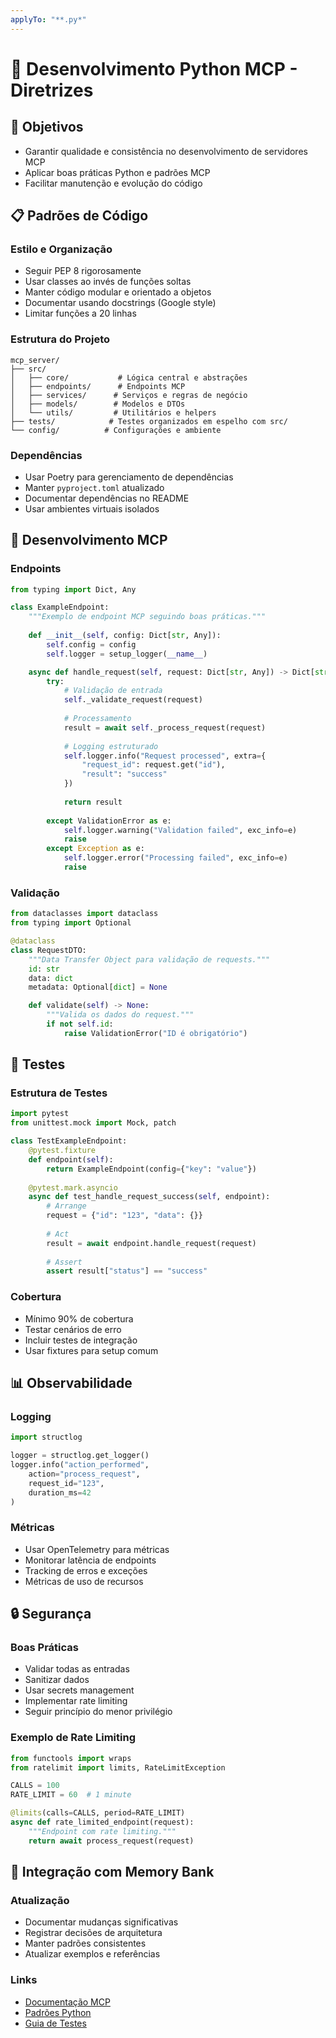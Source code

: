 ```yaml
---
applyTo: "**.py*"
---
```

# 🐍 Desenvolvimento Python MCP - Diretrizes

## 🎯 Objetivos
- Garantir qualidade e consistência no desenvolvimento de servidores MCP
- Aplicar boas práticas Python e padrões MCP
- Facilitar manutenção e evolução do código

## 📋 Padrões de Código

### Estilo e Organização
- Seguir PEP 8 rigorosamente
- Usar classes ao invés de funções soltas
- Manter código modular e orientado a objetos
- Documentar usando docstrings (Google style)
- Limitar funções a 20 linhas

### Estrutura do Projeto
```
mcp_server/
├── src/
│   ├── core/           # Lógica central e abstrações
│   ├── endpoints/      # Endpoints MCP
│   ├── services/      # Serviços e regras de negócio
│   ├── models/        # Modelos e DTOs
│   └── utils/         # Utilitários e helpers
├── tests/            # Testes organizados em espelho com src/
└── config/          # Configurações e ambiente
```

### Dependências
- Usar Poetry para gerenciamento de dependências
- Manter `pyproject.toml` atualizado
- Documentar dependências no README
- Usar ambientes virtuais isolados

## 🔧 Desenvolvimento MCP

### Endpoints
```python
from typing import Dict, Any

class ExampleEndpoint:
    """Exemplo de endpoint MCP seguindo boas práticas."""
    
    def __init__(self, config: Dict[str, Any]):
        self.config = config
        self.logger = setup_logger(__name__)

    async def handle_request(self, request: Dict[str, Any]) -> Dict[str, Any]:
        try:
            # Validação de entrada
            self._validate_request(request)
            
            # Processamento
            result = await self._process_request(request)
            
            # Logging estruturado
            self.logger.info("Request processed", extra={
                "request_id": request.get("id"),
                "result": "success"
            })
            
            return result
            
        except ValidationError as e:
            self.logger.warning("Validation failed", exc_info=e)
            raise
        except Exception as e:
            self.logger.error("Processing failed", exc_info=e)
            raise
```

### Validação
```python
from dataclasses import dataclass
from typing import Optional

@dataclass
class RequestDTO:
    """Data Transfer Object para validação de requests."""
    id: str
    data: dict
    metadata: Optional[dict] = None

    def validate(self) -> None:
        """Valida os dados do request."""
        if not self.id:
            raise ValidationError("ID é obrigatório")
```

## 🧪 Testes

### Estrutura de Testes
```python
import pytest
from unittest.mock import Mock, patch

class TestExampleEndpoint:
    @pytest.fixture
    def endpoint(self):
        return ExampleEndpoint(config={"key": "value"})
    
    @pytest.mark.asyncio
    async def test_handle_request_success(self, endpoint):
        # Arrange
        request = {"id": "123", "data": {}}
        
        # Act
        result = await endpoint.handle_request(request)
        
        # Assert
        assert result["status"] == "success"
```

### Cobertura
- Mínimo 90% de cobertura
- Testar cenários de erro
- Incluir testes de integração
- Usar fixtures para setup comum

## 📊 Observabilidade

### Logging
```python
import structlog

logger = structlog.get_logger()
logger.info("action_performed",
    action="process_request",
    request_id="123",
    duration_ms=42
)
```

### Métricas
- Usar OpenTelemetry para métricas
- Monitorar latência de endpoints
- Tracking de erros e exceções
- Métricas de uso de recursos

## 🔒 Segurança

### Boas Práticas
- Validar todas as entradas
- Sanitizar dados
- Usar secrets management
- Implementar rate limiting
- Seguir princípio do menor privilégio

### Exemplo de Rate Limiting
```python
from functools import wraps
from ratelimit import limits, RateLimitException

CALLS = 100
RATE_LIMIT = 60  # 1 minute

@limits(calls=CALLS, period=RATE_LIMIT)
async def rate_limited_endpoint(request):
    """Endpoint com rate limiting."""
    return await process_request(request)
```

## 🔄 Integração com Memory Bank

### Atualização
- Documentar mudanças significativas
- Registrar decisões de arquitetura
- Manter padrões consistentes
- Atualizar exemplos e referências

### Links
- [Documentação MCP](../docs/mcp/)
- [Padrões Python](../docs/python/)
- [Guia de Testes](../docs/testing/)
